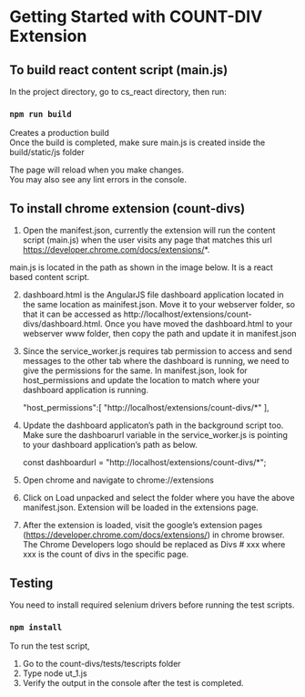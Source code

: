 # Getting Started with COUNT-DIV Extension

## To build react content script (main.js)

In the project directory, go to cs_react directory, then run:

### `npm run build`

Creates a production build\
Once the build is completed, make sure main.js is created inside the build/static/js folder

The page will reload when you make changes.\
You may also see any lint errors in the console.


## To install chrome extension (count-divs)

1. Open the manifest.json, currently the extension will run the content script (main.js) when the user visits any page  that matches this url https://developer.chrome.com/docs/extensions/*. 

main.js is located in the path as shown in the image below. It is a react based content script.
 
2. dashboard.html is the AngularJS file dashboard application located in the same location as mainifest.json. Move it to your webserver folder, so that it can be accessed as http://localhost/extensions/count-divs/dashboard.html. Once you have moved the dashboard.html to your webserver www folder, then copy the path and update it in manifest.json

3. Since the service_worker.js requires tab permission to access and send messages to the other tab where the dashboard is running, we need to give the permissions for the same. In manifest.json, look for host_permissions and update the location to match where your dashboard application is running.

    "host_permissions":[
        "http://localhost/extensions/count-divs/*"
    ],

4. Update the dashboard applicaton’s path in the background script too. Make sure the dashboarurl variable in the service_worker.js is pointing to your dashboard application’s path as below.

    const dashboardurl = "http://localhost/extensions/count-divs/*";

5. Open chrome and navigate to chrome://extensions

6. Click on Load unpacked and select the folder where you have the above manifest.json. Extension will be loaded in the extensions page.

7. After the extension is loaded, visit the google’s extension pages (https://developer.chrome.com/docs/extensions/) in chrome browser. The Chrome Developers logo should be replaced as Divs # xxx where xxx is the count of divs in the specific page.

## Testing

You need to install required selenium drivers before running the test scripts.

### `npm install`

To run the test script, 
1. Go to the count-divs/tests/tescripts folder
2. Type node ut_1.js
3. Verify the output in the console after the test is completed.
